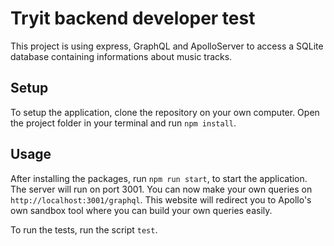 # Tryit backend developer test

This project is using express, GraphQL and ApolloServer to access a SQLite database containing informations about music tracks.

## Setup

To setup the application, clone the repository on your own computer. Open the project folder in your terminal and run ```npm install```. 

## Usage  

After installing the packages, run ```npm run start```, to start the application. The server will run on port 3001. You can now make your own queries on ```http://localhost:3001/graphql```. This website will redirect you to Apollo's own sandbox tool where you can build your own queries easily.

To run the tests, run the script ```test```.
